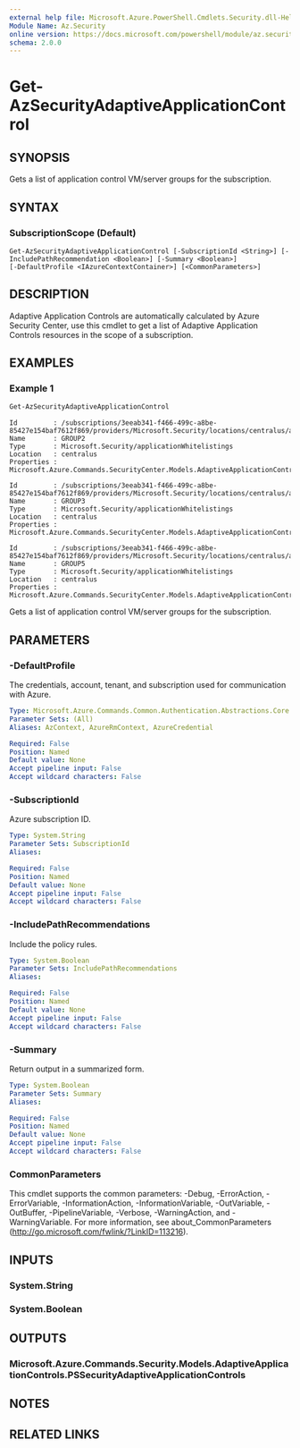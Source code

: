 ```yaml
---
external help file: Microsoft.Azure.PowerShell.Cmdlets.Security.dll-Help.xml
Module Name: Az.Security
online version: https://docs.microsoft.com/powershell/module/az.security/Get-AzSecurityAdaptiveApplicationControl
schema: 2.0.0
---
```


# Get-AzSecurityAdaptiveApplicationControl

## SYNOPSIS
Gets a list of application control VM/server groups for the subscription.

## SYNTAX

### SubscriptionScope (Default)
```
Get-AzSecurityAdaptiveApplicationControl [-SubscriptionId <String>] [-IncludePathRecommendation <Boolean>] [-Summary <Boolean>] 
[-DefaultProfile <IAzureContextContainer>] [<CommonParameters>]
```

## DESCRIPTION
Adaptive Application Controls are automatically calculated by Azure Security Center, use this cmdlet to get a list of Adaptive Application Controls resources in the scope of a subscription.

## EXAMPLES

### Example 1
```powershell
Get-AzSecurityAdaptiveApplicationControl
```

```output
Id         : /subscriptions/3eeab341-f466-499c-a8be-85427e154baf7612f869/providers/Microsoft.Security/locations/centralus/applicationWhitelistings/GROUP2
Name       : GROUP2
Type       : Microsoft.Security/applicationWhitelistings
Location   : centralus
Properties : Microsoft.Azure.Commands.SecurityCenter.Models.AdaptiveApplicationControls.PSSecurityAdaptiveApplicationControlsProperties

Id         : /subscriptions/3eeab341-f466-499c-a8be-85427e154baf7612f869/providers/Microsoft.Security/locations/centralus/applicationWhitelistings/GROUP3
Name       : GROUP3
Type       : Microsoft.Security/applicationWhitelistings
Location   : centralus
Properties : Microsoft.Azure.Commands.SecurityCenter.Models.AdaptiveApplicationControls.PSSecurityAdaptiveApplicationControlsProperties

Id         : /subscriptions/3eeab341-f466-499c-a8be-85427e154baf7612f869/providers/Microsoft.Security/locations/centralus/applicationWhitelistings/GROUP4
Name       : GROUP5
Type       : Microsoft.Security/applicationWhitelistings
Location   : centralus
Properties : Microsoft.Azure.Commands.SecurityCenter.Models.AdaptiveApplicationControls.PSSecurityAdaptiveApplicationControlsProperties

```
Gets a list of application control VM/server groups for the subscription.

## PARAMETERS

### -DefaultProfile
The credentials, account, tenant, and subscription used for communication with Azure.

```yaml
Type: Microsoft.Azure.Commands.Common.Authentication.Abstractions.Core.IAzureContextContainer
Parameter Sets: (All)
Aliases: AzContext, AzureRmContext, AzureCredential

Required: False
Position: Named
Default value: None
Accept pipeline input: False
Accept wildcard characters: False
```

### -SubscriptionId
Azure subscription ID.

```yaml
Type: System.String
Parameter Sets: SubscriptionId
Aliases:

Required: False
Position: Named
Default value: None
Accept pipeline input: False
Accept wildcard characters: False
```

### -IncludePathRecommendations
Include the policy rules.

```yaml
Type: System.Boolean
Parameter Sets: IncludePathRecommendations
Aliases:

Required: False
Position: Named
Default value: None
Accept pipeline input: False
Accept wildcard characters: False
```

### -Summary
Return output in a summarized form.

```yaml
Type: System.Boolean
Parameter Sets: Summary
Aliases:

Required: False
Position: Named
Default value: None
Accept pipeline input: False
Accept wildcard characters: False
```

### CommonParameters
This cmdlet supports the common parameters: -Debug, -ErrorAction, -ErrorVariable, -InformationAction, -InformationVariable, -OutVariable, -OutBuffer, -PipelineVariable, -Verbose, -WarningAction, and -WarningVariable. For more information, see about_CommonParameters (http://go.microsoft.com/fwlink/?LinkID=113216).

## INPUTS

### System.String

### System.Boolean

## OUTPUTS

### Microsoft.Azure.Commands.Security.Models.AdaptiveApplicationControls.PSSecurityAdaptiveApplicationControls

## NOTES

## RELATED LINKS
